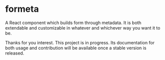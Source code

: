 # formeta
A React component which builds form through metadata. It is both extendable and customizable in whatever and whichever way you want it to be.

Thanks for you interest. This project is in progress. Its documentation for both usage and contribution will be available once a stable version is released.
